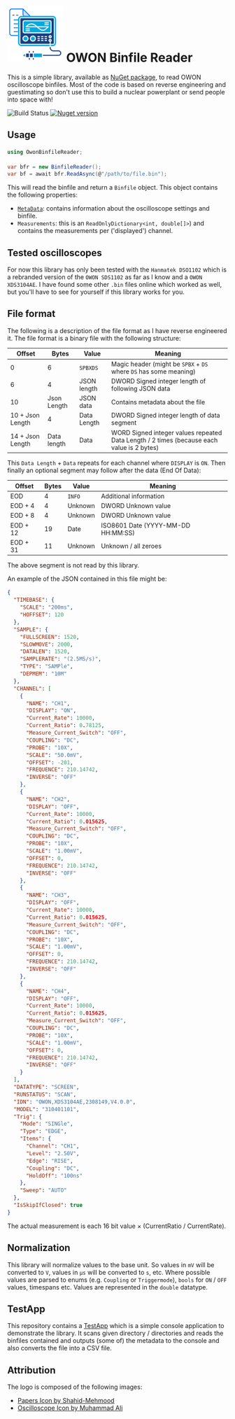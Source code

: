 # ![logo](OwonBinfileReader/logo.png) OWON Binfile Reader

This is a simple library, available as [NuGet package](https://www.nuget.org/packages/OwonBinfileReader/), to read OWON oscilloscope binfiles. Most of the code is based on reverse engineering and guestimating so don't use this to build a nuclear powerplant or send people into space with!

![Build Status](https://img.shields.io/github/actions/workflow/status/RobThree/OwonBinfileReader/test.yml?branch=master&style=flat-square) [![Nuget version](https://img.shields.io/nuget/v/OwonBinfileReader.svg?style=flat-square)](https://www.nuget.org/packages/OwonBinfileReader/)

## Usage
```c#
using OwonBinfileReader;

var bfr = new BinfileReader();
var bf = await bfr.ReadAsync(@"/path/to/file.bin");
```

This will read the binfile and return a `Binfile` object. This object contains the following properties:

- [`MetaData`](OwonBinfileReader/Channel.cs): contains information about the oscilloscope settings and binfile.
- `Measurements`: this is an `ReadOnlyDictionary<int, double[]>`) and contains the measurements per ('displayed') channel.

## Tested oscilloscopes

For now this library has only been tested with the `Hanmatek DSO1102` which is a rebranded version of the `OWON SDS1102` as far as I know and a `OWON XDS3104AE`. I have found some other `.bin` files online which worked as well, but you'll have to see for yourself if this library works for you.

## File format

The following is a description of the file format as I have reverse engineered it. The file format is a binary file with the following structure:

Offset | Bytes | Value | Meaning
---|---|---|---
0 | 6 | `SPBXDS` | Magic header (might be `SPBX` + `DS` where `DS` has some meaning)
6 | 4 | JSON length | DWORD Signed integer length of following JSON data
10 | Json Length | JSON data | Contains metadata about the file
10 + Json Length | 4 | Data Length | DWORD Signed integer length of data segment
14 + Json Length | Data length | Data | WORD Signed integer values repeated Data Length / 2 times (because each value is 2 bytes)

This `Data Length` + `Data` repeats for each channel where `DISPLAY` is `ON`. Then finally an optional segment may follow after the data (End Of Data):

Offset | Bytes | Value | Meaning
---|---|---|---
EOD | 4 | `INFO` | Additional information
EOD + 4 | 4 | Unknown | DWORD Unknown value
EOD + 8 | 4 | Unknown | DWORD Unknown value
EOD + 12 | 19 | Date | ISO8601 Date (YYYY-MM-DD HH:MM:SS)
EOD + 31 | 11 | Unknown | Unknown / all zeroes

The above segment is not read by this library.

An example of the JSON contained in this file might be:

```json
{
  "TIMEBASE": {
    "SCALE": "200ms",
    "HOFFSET": 120
  },
  "SAMPLE": {
    "FULLSCREEN": 1520,
    "SLOWMOVE": 2000,
    "DATALEN": 1520,
    "SAMPLERATE": "(2.5MS/s)",
    "TYPE": "SAMPle",
    "DEPMEM": "10M"
  },
  "CHANNEL": [
    {
      "NAME": "CH1",
      "DISPLAY": "ON",
      "Current_Rate": 10000,
      "Current_Ratio": 0.78125,
      "Measure_Current_Switch": "OFF",
      "COUPLING": "DC",
      "PROBE": "10X",
      "SCALE": "50.0mV",
      "OFFSET": -201,
      "FREQUENCE": 210.14742,
      "INVERSE": "OFF"
    },
    {
      "NAME": "CH2",
      "DISPLAY": "OFF",
      "Current_Rate": 10000,
      "Current_Ratio": 0.015625,
      "Measure_Current_Switch": "OFF",
      "COUPLING": "DC",
      "PROBE": "10X",
      "SCALE": "1.00mV",
      "OFFSET": 0,
      "FREQUENCE": 210.14742,
      "INVERSE": "OFF"
    },
    {
      "NAME": "CH3",
      "DISPLAY": "OFF",
      "Current_Rate": 10000,
      "Current_Ratio": 0.015625,
      "Measure_Current_Switch": "OFF",
      "COUPLING": "DC",
      "PROBE": "10X",
      "SCALE": "1.00mV",
      "OFFSET": 0,
      "FREQUENCE": 210.14742,
      "INVERSE": "OFF"
    },
    {
      "NAME": "CH4",
      "DISPLAY": "OFF",
      "Current_Rate": 10000,
      "Current_Ratio": 0.015625,
      "Measure_Current_Switch": "OFF",
      "COUPLING": "DC",
      "PROBE": "10X",
      "SCALE": "1.00mV",
      "OFFSET": 0,
      "FREQUENCE": 210.14742,
      "INVERSE": "OFF"
    }
  ],
  "DATATYPE": "SCREEN",
  "RUNSTATUS": "SCAN",
  "IDN": "OWON,XDS3104AE,2308149,V4.0.0",
  "MODEL": "310401101",
  "Trig": {
    "Mode": "SINGle",
    "Type": "EDGE",
    "Items": {
      "Channel": "CH1",
      "Level": "2.50V",
      "Edge": "RISE",
      "Coupling": "DC",
      "HoldOff": "100ns"
    },
    "Sweep": "AUTO"
  },
  "IsSkipIfClosed": true
}
```

The actual measurement is each 16 bit value × (CurrentRatio / CurrentRate).

## Normalization

This library will normalize values to the base unit. So values in `mV` will be converted to `V`, values in `µs` will be converted to `s`, etc. Where possible values are parsed to enums (e.g. `Coupling` or `Triggermode`), `bools` for `ON` / `OFF` values, timespans etc. Values are represented in the `double` datatype.

## TestApp

This repository contains a [TestApp](TestApp) which is a simple console application to demonstrate the library. It scans given directory / directories and reads the binfiles contained and outputs (some of) the metadata to the console and also converts the file into a CSV file.

## Attribution

The logo is composed of the following images:

* [Papers Icon by Shahid-Mehmood](https://www.freepik.com/icon/papers_12903330)
* [Oscilloscope Icon by Muhammad Ali](https://www.freepik.com/icon/oscilloscope_7237705)